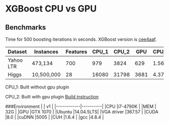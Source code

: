 # XGBoost CPU vs GPU

## Benchmarks

Time for 500 boosting iterations in seconds. XGBoost version is [cee4aaf](https://github.com/dmlc/xgboost/tree/cee4aafb93982a21e4fde10d202b3da1910934bf).

|Dataset | Instances | Features | CPU_1 | CPU_2 | GPU | CPU_1/GPU | CPU_2/GPU|
|--- | --- | --- | --- | --- | --- | --- | --- |
|Yahoo LTR | 473,134 | 700 | 979 | 3824 | 629 | 1.56 | 6.08|
|Higgs | 10,500,000 | 28 | 16080 | 31798 | 3681 | 4.37 | 8.64|


CPU_1:  Built without gpu plugin

CPU_2:  Built with gpu plugin [Build instruction](https://github.com/dmlc/xgboost/blob/master/plugin/updater_gpu/README.md#build)

###Environment
|            |    v1    |
|------------|----------|
|CPU         |i7-4790K  |
|MEM         |     32G  |
|GPU         |GTX 1070  |
|Ubuntu      |14.04.5LTS|
|VGA driver  |367.57    |
|CUDA        |8.0       |
|cuDNN       |5005      |
|CUH         |1.6.4     |
|gcc         |4.8.4     |

